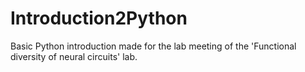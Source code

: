 # Introduction2Python
Basic Python introduction made for the lab meeting of the 'Functional diversity of neural circuits' lab.  
